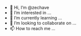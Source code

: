 - 👋 Hi, I’m @zechave
- 👀 I’m interested in ...
- 🌱 I’m currently learning ...
- 💞️ I’m looking to collaborate on ...
- 📫 How to reach me ...

<!---
zechave/zechave is a ✨ special ✨ repository because its `README.md` (this file) appears on your GitHub profile.
You can click the Preview link to take a look at your changes.
--->
